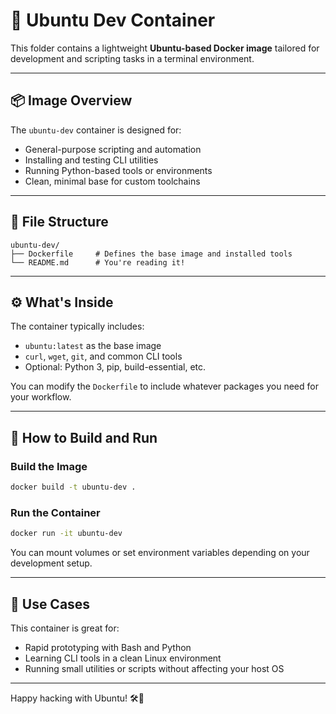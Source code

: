# 🐧 Ubuntu Dev Container

This folder contains a lightweight **Ubuntu-based Docker image** tailored for development and scripting tasks in a terminal environment.

---

## 📦 Image Overview

The `ubuntu-dev` container is designed for:

- General-purpose scripting and automation
- Installing and testing CLI utilities
- Running Python-based tools or environments
- Clean, minimal base for custom toolchains

---

## 📁 File Structure

```
ubuntu-dev/
├── Dockerfile     # Defines the base image and installed tools
└── README.md      # You're reading it!
```

---

## ⚙️ What's Inside

The container typically includes:

- `ubuntu:latest` as the base image
- `curl`, `wget`, `git`, and common CLI tools
- Optional: Python 3, pip, build-essential, etc.

You can modify the `Dockerfile` to include whatever packages you need for your workflow.

---

## 🚀 How to Build and Run

### Build the Image

```bash
docker build -t ubuntu-dev .
```

### Run the Container

```bash
docker run -it ubuntu-dev
```

You can mount volumes or set environment variables depending on your development setup.

---

## 🧠 Use Cases

This container is great for:

- Rapid prototyping with Bash and Python
- Learning CLI tools in a clean Linux environment
- Running small utilities or scripts without affecting your host OS

---

Happy hacking with Ubuntu! 🛠️🐧
